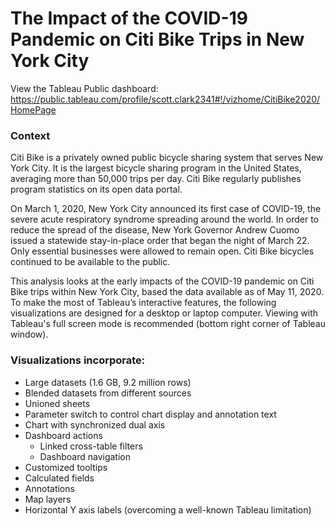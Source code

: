 # The Impact of the COVID-19 Pandemic on Citi Bike Trips in New York City 

View the Tableau Public dashboard: 
https://public.tableau.com/profile/scott.clark2341#!/vizhome/CitiBike2020/HomePage

### Context

Citi Bike is a privately owned public bicycle sharing system that serves New York City. It is the largest bicycle sharing program in the United States, averaging more than 50,000 trips per day. Citi Bike regularly publishes program statistics on its open data portal.

On March 1, 2020, New York City announced its first case of COVID-19, the severe acute respiratory syndrome spreading around the world. In order to reduce the spread of the disease, New York Governor Andrew Cuomo issued a statewide stay-in-place order that began the night of March 22. Only essential businesses were allowed to remain open. Citi Bike bicycles continued to be available to the public. 

This analysis looks at the early impacts of the COVID-19 pandemic on Citi Bike trips within New York City, based the data available as of May 11, 2020. To make the most of Tableau’s interactive features, the following visualizations are designed for a desktop or laptop computer. Viewing with Tableau's full screen mode is recommended (bottom right corner of Tableau window). 

### Visualizations incorporate:
- Large datasets (1.6 GB, 9.2 million rows)
- Blended datasets from different sources
- Unioned sheets
- Parameter switch to control chart display and annotation text
- Chart with synchronized dual axis
- Dashboard actions
  - Linked cross-table filters
  - Dashboard navigation 
- Customized tooltips
- Calculated fields
- Annotations
- Map layers
- Horizontal Y axis labels (overcoming a well-known Tableau limitation) 
